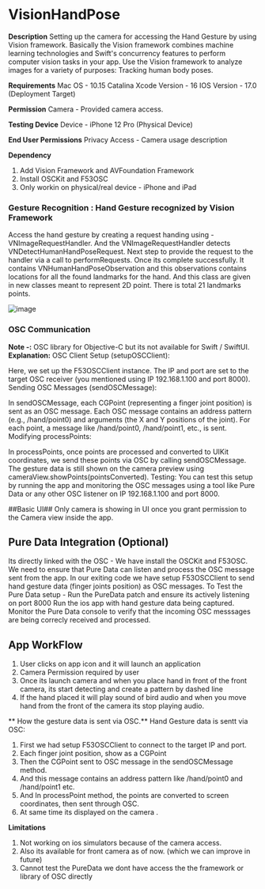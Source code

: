 # VisionHandPose 
**Description**
Setting up the camera for accessing the Hand Gesture by using Vision framework. 
Basically the Vision framework combines machine learning technologies and Swift's concurrency features to perform computer vision tasks in your app. Use the Vision framework to analyze images for a variety of purposes: Tracking human body poses. 

**Requirements**
Mac OS - 10.15 Catalina
Xcode Version - 16
IOS Version - 17.0 (Deployment Target)

**Permission**
Camera - Provided camera access.

**Testing Device**
Device - iPhone 12 Pro (Physical Device)

**End User Permissions**
Privacy Access - Camera usage description

**Dependency**
1. Add Vision Framework and AVFoundation Framework
2. Install OSCKit and F53OSC  
3. Only workin on physical/real device - iPhone and iPad

### Gesture Recognition : Hand Gesture recognized by Vision Framework 
Access the hand gesture by creating a request handing using - VNImageRequestHandler. And the VNImageRequestHandler detects VNDetectHumanHandPoseRequest.
Next step to provide the request to the handler via a call to performRequests. Once its complete successfully. It contains VNHumanHandPoseObservation and this observations contains locations for all the found landmarks for the hand. And this class are given in new classes meant to represent 2D point.
There is total 21 landmarks points.

![image](https://github.com/user-attachments/assets/9993d16f-e2c3-4c2b-93ba-45d62e7c44de)


### OSC Communication ###
**Note -:** OSC library for Objective-C but its not available for Swift / SwiftUI.
**Explanation:**
 OSC Client Setup (setupOSCClient): 
 
 Here, we set up the F53OSCClient instance. The IP and port are set to the target OSC receiver (you mentioned using IP 192.168.1.100 and port 8000).
 Sending OSC Messages (sendOSCMessage):

 In sendOSCMessage, each CGPoint (representing a finger joint position) is sent as an OSC message. Each OSC message contains an address pattern (e.g., /hand/point0) and arguments (the X and Y positions of the joint).
 For each point, a message like /hand/point0, /hand/point1, etc., is sent.
 Modifying processPoints:

 In processPoints, once points are processed and converted to UIKit coordinates, we send these points via OSC by calling sendOSCMessage.
 The gesture data is still shown on the camera preview using cameraView.showPoints(pointsConverted).
 Testing:
 You can test this setup by running the app and monitoring the OSC messages using a tool like Pure Data or any other OSC listener on IP 192.168.1.100 and port 8000.

 ##Basic UI## 
 Only camera is showing in  UI once you grant permission to the Camera view inside the app.

 ## Pure Data Integration (Optional) ## 
 Its directly linked with the OSC - We have install the OSCKit and F53OSC. 
 We need to ensure that Pure Data can listen and process the OSC message sent from the app.
 In our exiting code we have setup F53OSCClient to send hand gesture data (finger joints position) as OSC messages.
 To Test the Pure Data setup - Run the PureData patch and ensure its actively listening on port 8000
 Run the ios app with hand gesture data being captured.
 Monitor the Pure Data console to verify that the incoming OSC messsages are being correcly received and processed.

 ## App WorkFlow ## 
 1. User clicks on app icon and it will launch an application
 2. Camera Permission required by user
 3. Once its launch camera and when you place hand in front of the front camera, its start detecting and create a pattern by dashed line
 4. If the hand placed it will play sound of bird audio and when you move hand from the front of the camera its stop playing audio. 

** How the gesture data is sent via OSC.**
Hand Gesture data is sentt via OSC:
1. First we had setup F53OSCClient to connect to the target IP and port.
2. Each finger joint position, show as a CGPoint
3. Then the CGPoint sent to OSC message in the sendOSCMessage method.
4. And this message contains an address pattern like /hand/point0 and /hand/point1 etc.
5. And In processPoint method, the points are converted to screen coordinates, then sent through OSC.
6. At same time its displayed on the camera .

 **Limitations**
1. Not working on ios simulators because of the camera access.
2. Also its available for front camera as of now. (which we can improve in future)
3. Cannot test the PureData we dont have access the the framework or library of OSC directly 
